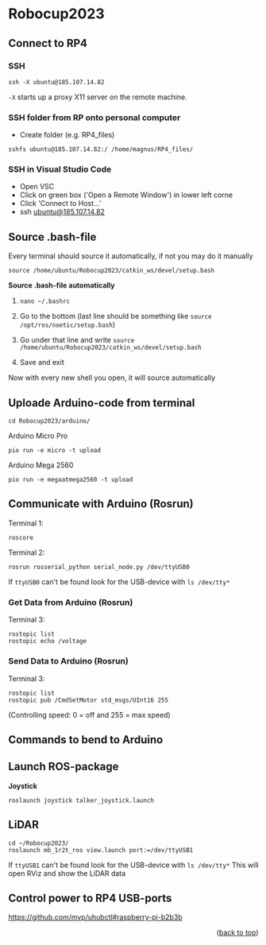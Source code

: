 <a name="readme-top"></a>

# Robocup2023

## Connect to RP4

### SSH
```
ssh -X ubuntu@185.107.14.82
```
```-X``` starts up a proxy X11 server on the remote machine.

### SSH folder from RP onto personal computer
- Create folder (e.g. RP4_files)
```
sshfs ubuntu@185.107.14.82:/ /home/magnus/RP4_files/
```

### SSH in Visual Studio Code
- Open VSC
- Click on green box ('Open a Remote Window') in lower left corne
- Click 'Connect to Host...'
- ssh ubuntu@185.107.14.82

## Source .bash-file
Every terminal should source it automatically, if not you may do it manually

```
source /home/ubuntu/Robocup2023/catkin_ws/devel/setup.bash
```

<b>Source .bash-file automatically</b>

1. ```nano ~/.bashrc```

2. Go to the bottom (last line should be something like ```source /opt/ros/noetic/setup.bash```)

3. Go under that line and write ```source /home/ubuntu/Robocup2023/catkin_ws/devel/setup.bash```

4. Save and exit

Now with every new shell you open, it will source automatically

## Uploade Arduino-code from terminal
```
cd Robocup2023/arduino/
```
Arduino Micro Pro
```
pio run -e micro -t upload
```

Arduino Mega 2560
```
pio run -e megaatmega2560 -t upload
```

## Communicate with Arduino (Rosrun)
Terminal 1:
```
roscore
```

Terminal 2:
```
rosrun rosserial_python serial_node.py /dev/ttyUSB0
```
If ```ttyUSB0``` can't be found look for the USB-device with ```ls /dev/tty*```

### Get Data from Arduino (Rosrun)
Terminal 3:
```
rostopic list
rostopic echo /voltage
```

### Send Data to Arduino (Rosrun)
Terminal 3:
```
rostopic list
rostopic pub /CmdSetMotor std_msgs/UInt16 255
```
(Controlling speed: 0 = off and 255 = max speed)

## Commands to bend to Arduino

## Launch ROS-package

<b>Joystick</b>
```
roslaunch joystick talker_joystick.launch
```

## LiDAR
```
cd ~/Robocup2023/
roslaunch mb_1r2t_ros view.launch port:=/dev/ttyUSB1
```
If ```ttyUSB1``` can't be found look for the USB-device with ```ls /dev/tty*```
This will open RViz and show the LiDAR data

## Control power to RP4 USB-ports
https://github.com/mvp/uhubctl#raspberry-pi-b2b3b

<p align="right">(<a href="#readme-top">back to top</a>)</p>
